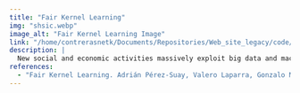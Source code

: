 ```yaml
---
title: "Fair Kernel Learning"
img: "shsic.webp"
image_alt: "Fair Kernel Learning Image"
link: "/home/contrerasnetk/Documents/Repositories/Web_site_legacy/code/soft_causality/FairKernelLearning2017.zip"
description: |
  New social and economic activities massively exploit big data and machine learning algorithms to do inference on people's lives. Applications include automatic curricula evaluation, wage determination, and risk assessment for credits and loans. Recently, many governments and institutions have raised concerns about the lack of fairness, equity and ethics in machine learning to treat these problems. It has been shown that not including sensitive features that bias fairness, such as gender or race, is not enough to mitigate the discrimination when other related features are included. Instead, including fairness in the objective function has been shown to be more efficient.
references:
  - "Fair Kernel Learning. Adrián Pérez-Suay, Valero Laparra, Gonzalo Mateo-García, Jordi Muñoz-Marí, Luis Gómez-Chova and Gustau Camps-Valls. ECML PKDD 2017 (Accepted)."
---
```

